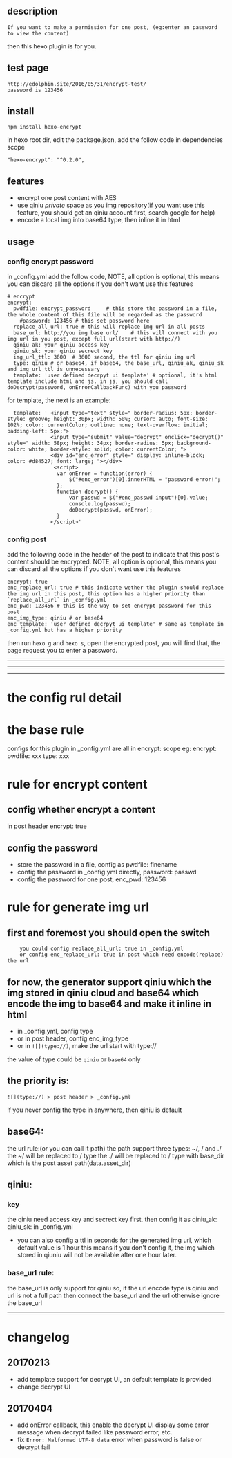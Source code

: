 ## description
	If you want to make a permission for one post, (eg:enter an password to view the content)
then this hexo plugin is for you.

## test page
	http://edolphin.site/2016/05/31/encrypt-test/
	password is 123456

## install
```
npm install hexo-encrypt
```
in hexo root dir, edit the package.json, add the follow code in dependencies scope
```
"hexo-encrypt": "^0.2.0",
```

## features
- encrypt one post content with AES
- use qiniu *private* space as you img repository(if you want use this feature, you should get an qiniu account first, search google for help)
- encode a local img into base64 type, then inline it in html

## usage
### config encrypt password
in _config.yml add the follow code, NOTE, all option is optional, this means you can discard all the options if you don't want use this features
```
# encrypt
encrypt:
  pwdfile: encrypt_password		# this store the password in a file, the whole content of this file will be regarded as the password
    #password: 123456 # this set password here
  replace_all_url: true # this will replace img url in all posts
  base_url: http://you img base url/	# this will connect with you img url in you post, except full url(start with http://)
  qiniu_ak: your qiniu access key 
  qiniu_sk: your qiniu secrect key 
  img_url_ttl: 3600  # 3600 second, the ttl for qiniu img url
  type: qiniu # or base64, if base64, the base_url, qiniu_ak, qiniu_sk and img_url_ttl is unnecessary
  template: 'user defined decrpyt ui template' # optional, it's html template include html and js. in js, you should call doDecrypt(password, onErrorCallbackFunc) with you password
```

for template, the next is an example:
```
  template: ' <input type="text" style=" border-radius: 5px; border-style: groove; height: 30px; width: 50%; cursor: auto; font-size: 102%; color: currentColor; outline: none; text-overflow: initial; padding-left: 5px;">  
              <input type="submit" value="decrypt" onclick="decrypt()" style=" width: 58px; height: 34px; border-radius: 5px; background-color: white; border-style: solid; color: currentColor; "> 
			  <div id="enc_error" style=" display: inline-block; color: #d84527; font: large; "></div>
               <script> 
				var onError = function(error) { 
					$("#enc_error")[0].innerHTML = "password error!"; 
				}; 
                function decrypt() { 
                    var passwd = $("#enc_passwd input")[0].value; 
                    console.log(passwd); 
                    doDecrypt(passwd, onError); 
                } 
              </script>' 
```

### config post
add the following code in the header of the post to indicate that this post's content should be encrypted. NOTE, all option is optional, this means you can discard all the options if you don't want use this features

```
encrypt: true
enc_replace_url: true # this indicate wether the plugin should replace the img url in this post, this option has a higher priority than `replace_all_url` in _config.yml
enc_pwd: 123456 # this is the way to set encrypt password for this post
enc_img_type: qiniu # or base64
enc_template: 'user defined decrpyt ui template' # same as template in _config.yml but has a higher priority
```

then run `hexo g` and `hexo s`, open the encrypted post, 
you will find that, the page request you to enter a password.


---
---
---

# the config rul detail

# the base rule
configs for this plugin in _config.yml are all in encrypt: scope
eg: 
encrypt:
		pwdfile: xxx
		type: xxx

# rule for encrypt content
## config whether encrypt a content
in post header
	encrypt: true

## config the password
- store the password in a file, config as pwdfile: finename
- config the password in _config.yml directly, password: passwd
- config the password for one post,  enc_pwd: 123456

# rule for generate img url

## first and foremost you should open the switch
		you could config replace_all_url: true in _config.yml
		or config enc_replace_url: true in post which need encode(replace) the url

## for now, the generator support qiniu which the img stored in qiniu cloud and base64 which encode the img to base64 and make it inline in html

- in _config.yml, config type
- or in post header, config enc_img_type
- or in `![](type://)`, make the url start with type://

the value of type could be `qiniu` or `base64` only

## the priority is:
```
![](type://) > post header > _config.yml
```


if you never config the type in anywhere, then qiniu is default

## base64:
the url rule:(or you can call it path)
the path support three types:
~/, / and ./
the ~/ will be replaced to / type
the ./ will be replaced to / type with base_dir which is the post asset path(data.asset_dir)

## qiniu:

### key
the qiniu need access key and secrect key first.
then config it as qiniu_ak: qiniu_sk: in _config.yml
- you can also config a ttl in seconds for the generated img url, which default value is 1 hour
 	this means if you don't config it, the img which stored in qiuniu  will not be available after
 	one hour later.

### base_url rule:
the base_url is only support for qiniu
so, if the url encode type is qiniu and url is not a full path
then connect the base_url and the url
otherwise ignore the base_url

---------------

# changelog

## 20170213
* add template support for decrypt UI, an default template is provided
* change decrypt UI

## 20170404
* add onError callback, this enable the decrypt UI display some error message when decrypt failed like password error, etc.
* fix `Error: Malformed UTF-8 data` error when password is false or decrypt fail



